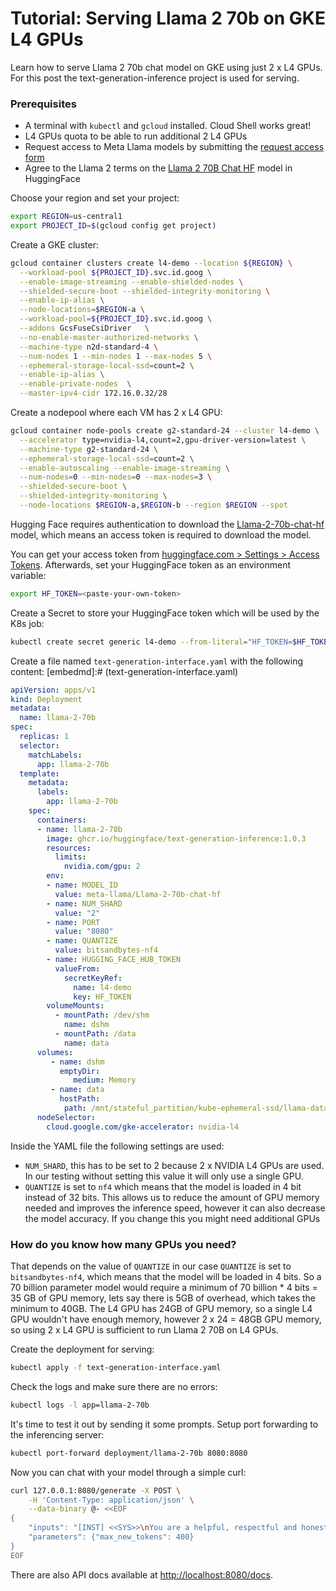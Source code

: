# Tutorial: Serving Llama 2 70b on GKE L4 GPUs
Learn how to serve Llama 2 70b chat model on GKE using just 2 x L4 GPUs. For
this post the text-generation-inference project is used for serving.

### Prerequisites
*   A terminal with `kubectl` and `gcloud` installed. Cloud Shell works great!
*   L4 GPUs quota to be able to run additional 2 L4 GPUs
*   Request access to Meta Llama models by submitting the [request access form](https://ai.meta.com/resources/models-and-libraries/llama-downloads/)
*   Agree to the Llama 2 terms on the [Llama 2 70B Chat HF](https://huggingface.co/meta-llama/Llama-2-70b-chat-hf) model in HuggingFace

Choose your region and set your project:
```bash
export REGION=us-central1
export PROJECT_ID=$(gcloud config get project)
```

Create a GKE cluster:
```bash
gcloud container clusters create l4-demo --location ${REGION} \
  --workload-pool ${PROJECT_ID}.svc.id.goog \
  --enable-image-streaming --enable-shielded-nodes \
  --shielded-secure-boot --shielded-integrity-monitoring \
  --enable-ip-alias \
  --node-locations=$REGION-a \
  --workload-pool=${PROJECT_ID}.svc.id.goog \
  --addons GcsFuseCsiDriver   \
  --no-enable-master-authorized-networks \
  --machine-type n2d-standard-4 \
  --num-nodes 1 --min-nodes 1 --max-nodes 5 \
  --ephemeral-storage-local-ssd=count=2 \
  --enable-ip-alias \
  --enable-private-nodes  \
  --master-ipv4-cidr 172.16.0.32/28
```

Create a nodepool where each VM has 2 x L4 GPU:
```bash
gcloud container node-pools create g2-standard-24 --cluster l4-demo \
  --accelerator type=nvidia-l4,count=2,gpu-driver-version=latest \
  --machine-type g2-standard-24 \
  --ephemeral-storage-local-ssd=count=2 \
  --enable-autoscaling --enable-image-streaming \
  --num-nodes=0 --min-nodes=0 --max-nodes=3 \
  --shielded-secure-boot \
  --shielded-integrity-monitoring \
  --node-locations $REGION-a,$REGION-b --region $REGION --spot
```

Hugging Face requires authentication to download the [Llama-2-70b-chat-hf](https://huggingface.co/meta-llama/Llama-2-70b-chat-hf) model, which means an access token is required to download the model.

You can get your access token from [huggingface.com > Settings > Access Tokens](https://huggingface.co/settings/tokens). Afterwards, set your HuggingFace token as an environment variable:
```bash
export HF_TOKEN=<paste-your-own-token>
```

Create a Secret to store your HuggingFace token which will be used by the K8s job:
```bash
kubectl create secret generic l4-demo --from-literal="HF_TOKEN=$HF_TOKEN"
```

Create a file named `text-generation-interface.yaml` with the following content:
[embedmd]:# (text-generation-interface.yaml)
```yaml
apiVersion: apps/v1
kind: Deployment
metadata:
  name: llama-2-70b
spec:
  replicas: 1
  selector:
    matchLabels:
      app: llama-2-70b
  template:
    metadata:
      labels:
        app: llama-2-70b
    spec:
      containers:
      - name: llama-2-70b
        image: ghcr.io/huggingface/text-generation-inference:1.0.3
        resources:
          limits:
            nvidia.com/gpu: 2
        env:
        - name: MODEL_ID
          value: meta-llama/Llama-2-70b-chat-hf
        - name: NUM_SHARD
          value: "2"
        - name: PORT 
          value: "8080"
        - name: QUANTIZE
          value: bitsandbytes-nf4
        - name: HUGGING_FACE_HUB_TOKEN
          valueFrom:
            secretKeyRef:
              name: l4-demo
              key: HF_TOKEN
        volumeMounts:
          - mountPath: /dev/shm
            name: dshm
          - mountPath: /data
            name: data
      volumes:
         - name: dshm
           emptyDir:
              medium: Memory
         - name: data
           hostPath:
            path: /mnt/stateful_partition/kube-ephemeral-ssd/llama-data
      nodeSelector:
        cloud.google.com/gke-accelerator: nvidia-l4
```

Inside the YAML file the following settings are used:
- `NUM_SHARD`, this has to be set to 2 because 2 x NVIDIA L4 GPUs are used. In our testing without setting this value it will only use a single GPU.
- `QUANTIZE` is set to `nf4` which means that the model is loaded in 4 bit instead of 32 bits. This allows us to reduce the amount of GPU memory needed and improves the inference speed, however it can also decrease the model accuracy. If you change this you might need additional GPUs

### How do you know how many GPUs you need?
That depends on the value of `QUANTIZE` in our case `QUANTIZE` is set to `bitsandbytes-nf4`,
which means that the model will be loaded in 4 bits. So a 70 billion parameter model would
require a minimum of 70 billion * 4 bits = 35 GB of GPU memory, lets say there is 5GB of overhead, which takes the minimum to 40GB. The L4 GPU has 24GB of GPU memory, so a single
L4 GPU wouldn't have enough memory, however 2 x 24 = 48GB GPU memory, so using 2 x L4 GPU
is sufficient to run Llama 2 70B on L4 GPUs.

Create the deployment for serving:
```bash
kubectl apply -f text-generation-interface.yaml
```
Check the logs and make sure there are no errors:
```bash
kubectl logs -l app=llama-2-70b
```

It's time to test it out by sending it some prompts.
Setup port forwarding to the inferencing server:
```bash
kubectl port-forward deployment/llama-2-70b 8080:8080
```

Now you can chat with your model through a simple curl:
```bash
curl 127.0.0.1:8080/generate -X POST \
    -H 'Content-Type: application/json' \
    --data-binary @- <<EOF
{
    "inputs": "[INST] <<SYS>>\nYou are a helpful, respectful and honest assistant. Always answer as helpfully as possible, while being safe.  Your answers should not include any harmful, unethical, racist, sexist, toxic, dangerous, or illegal content. Please ensure that your responses are socially unbiased and positive in nature. If a question does not make any sense, or is not factually coherent, explain why instead of answering something not correct. If you don't know the answer to a question, please don't share false information.\n<</SYS>>\nHow to deploy a container on K8s?[/INST]",
    "parameters": {"max_new_tokens": 400}
}
EOF
```

There are also API docs available at [http://localhost:8080/docs](http://localhost:8080/docs).
